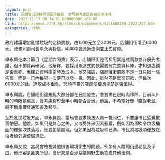 ```yaml
---
layout: post
title: 店舖阻街須移除現限時偏長　當局將考慮是否縮至半小時
date: 2022-12-17 09:14:51.000000000 +08:00
link: https://news.rthk.hk/rthk/ch/component/k2/1680250-20221217.htm
categories: rthk
---
```


政府建議增加亂拋垃圾的定額罰款，由1500元加至3000元，店舖阻街增至6000元。政務司副司長卓永興相信，明年中會通過法例並正式實施。

卓永興在本台節目《星期六問責》表示，店舖阻街是否採用累進式罰款並非優先考慮，但不排除再研究。他解釋，若採用累進式罰款需要有完整資料庫，才知道店舖是否重犯，但建立資料庫需時及成本。他又強調，店舖阻街罰款不是一日只限一張告票，而是一日內每犯一次便可以發一張。因此，雖然不是累進罰款，但每次6000元的話，違規成本很高，冥頑不靈的店舖便要想清楚是否值得。

卓永興說，店舖阻街違規絕大部分都在日間發生，會要求在限時內移除，目前4小時的時限是偏長，會考慮縮短至半小時是否合適。他說，不希望好像「貓捉老鼠」般不斷重覆發通知書及移除。

至於亂拋垃圾方面，卓永興說，當局會要求執法人員一視同仁，不要讓市民感覺欺善怕惡。他說，如果只是無心之失，又或受外來因素影響，例如因為風吹令垃圾桶面的煙頭吹跌落地，應要酌情處理，但如果因為垃圾桶已滿，市民將垃圾順便放在垃圾桶旁邊便屬違法。

卓永興又說，當局會檢視其他損害環境衛生的問題，例如有人餵飼街邊老鼠及曱甴，他形容是匪夷所思，會研究是否涉及餵飼野生動物或其他法例。
